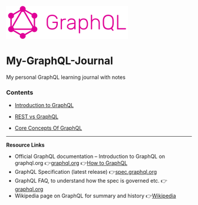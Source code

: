 ![graphql-logo](</Images/readme/GraphQL_logo_(horizontal).svg.png>)

# My-GraphQL-Journal

My personal GraphQL learning journal with notes

### Contents

- [Introduction to GraphQL](IntroductionToGraphQL.md)

- [REST vs GraphQL](RESTvsGraphQL.md)

- [Core Concepts Of GraphQL](/CoreConceptsOfGraphQL.md)

---

**Resource Links**

- Official GraphQL documentation – Introduction to GraphQL on graphql.org
  👉[graphql.org](https://graphql.org/learn/?utm_source=chatgpt.com)
  👉[How to GraphQL](https://www.howtographql.com/basics/0-introduction/)
- GraphQL Specification (latest release) 👉[spec.graphql.org](https://spec.graphql.org/October2021/?utm_source=chatgpt.com)
- GraphQL FAQ, to understand how the spec is governed etc. 👉[graphql.org](https://graphql.org/faq/general/?utm_source=chatgpt.com)
- Wikipedia page on GraphQL for summary and history 👉[Wikipedia](https://en.wikipedia.org/wiki/GraphQL?utm_source=chatgpt.com)
